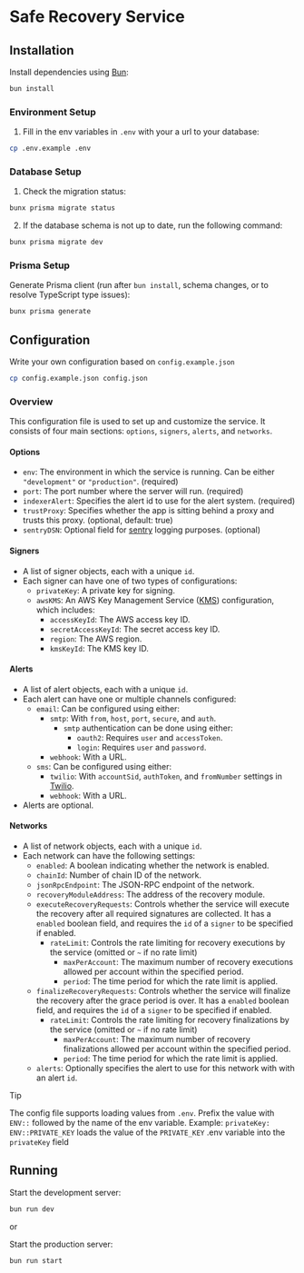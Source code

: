 # Safe Recovery Service

## Installation

Install dependencies using [Bun](https://bun.sh):

```bash
bun install
```

### Environment Setup

1. Fill in the env variables in `.env` with your a url to your database:
```bash
cp .env.example .env
```

### Database Setup

1. Check the migration status:
```bash
bunx prisma migrate status
```
2. If the database schema is not up to date, run the following command:
```bash
bunx prisma migrate dev
```

### Prisma Setup

Generate Prisma client (run after `bun install`, schema changes, or to resolve TypeScript type issues):
```bash
bunx prisma generate
```

## Configuration

Write your own configuration based on `config.example.json`
```bash
cp config.example.json config.json
```

### Overview

This configuration file is used to set up and customize the service. It consists of four main sections: `options`, `signers`, `alerts`, and `networks`.

#### Options

* `env`: The environment in which the service is running. Can be either `"development"` or `"production"`. (required)
* `port`: The port number where the server will run. (required)
* `indexerAlert`: Specifies the alert id to use for the alert system. (required)
* `trustProxy`: Specifies whether the app is sitting behind a proxy and trusts this proxy. (optional, default: true)
* `sentryDSN`: Optional field for [sentry](sentry.io) logging purposes. (optional)

#### Signers

* A list of signer objects, each with a unique `id`.
* Each signer can have one of two types of configurations:
	+ `privateKey`: A private key for signing.
	+ `awsKMS`: An AWS Key Management Service ([KMS](https://aws.amazon.com/kms/)) configuration, which includes:
		- `accessKeyId`: The AWS access key ID.
		- `secretAccessKeyId`: The secret access key ID.
		- `region`: The AWS region.
		- `kmsKeyId`: The KMS key ID.

#### Alerts

* A list of alert objects, each with a unique `id`.
* Each alert can have one or multiple channels configured:
	+ `email`: Can be configured using either:
		- `smtp`: With `from`, `host`, `port`, `secure`, and `auth`.
            * `smtp` authentication can be done using either:
                + `oauth2`: Requires `user` and `accessToken`.
                + `login`: Requires `user` and `password`.
    	- `webhook`: With a URL.
	+ `sms`: Can be configured using either:
		- `twilio`: With `accountSid`, `authToken`, and `fromNumber` settings in [Twilio](https://www.twilio.com).
		- `webhook`: With a URL.
* Alerts are optional.

#### Networks

* A list of network objects, each with a unique `id`.
* Each network can have the following settings:
	+ `enabled`: A boolean indicating whether the network is enabled.
	+ `chainId`: Number of chain ID of the network.
	+ `jsonRpcEndpoint`: The JSON-RPC endpoint of the network.
	+ `recoveryModuleAddress`: The address of the recovery module.
	+ `executeRecoveryRequests`: Controls whether the service will execute the recovery after all required signatures are collected. It has a `enabled` boolean field, and requires the `id` of a `signer` to be specified if enabled.
      + `rateLimit`: Controls the rate limiting for recovery executions by the service (omitted or `~` if no rate limit)
        * `maxPerAccount`: The maximum number of recovery executions allowed per account within the specified period.
        * `period`: The time period for which the rate limit is applied.
	+ `finalizeRecoveryRequests`: Controls whether the service will finalize the recovery after the grace period is over. It has a `enabled` boolean field, and requires the `id` of a `signer` to be specified if enabled.
	  + `rateLimit`: Controls the rate limiting for recovery finalizations by the service (omitted or `~` if no rate limit)
        * `maxPerAccount`: The maximum number of recovery finalizations allowed per account within the specified period.
        * `period`: The time period for which the rate limit is applied.
	+ `alerts`: Optionally specifies the alert to use for this network with with an alert `id`.

> [!TIP]
The config file supports loading values from `.env`. Prefix the value with `ENV::` followed by the name of the env variable. Example: `privateKey: ENV::PRIVATE_KEY` loads the value of the `PRIVATE_KEY` .env variable into the `privateKey` field
> 

## Running

Start the development server:
```bash
bun run dev
```
or

Start the production server:
```bash
bun run start
```
